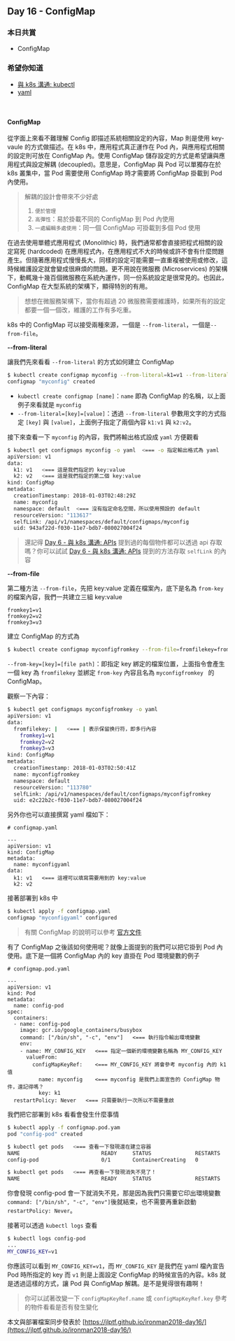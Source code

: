 ## Day 16 - ConfigMap

### 本日共賞

* ConfigMap

### 希望你知道
* [與 k8s 溝通: kubectl](https://ithelp.ithome.com.tw/articles/10193502)
* [yaml](https://ithelp.ithome.com.tw/articles/10193509)

<br/>

#### ConfigMap

從字面上來看不難理解 Config 即描述系統相關設定的內容，Map 則是使用 key-vaule 的方式做描述。在 k8s 中，應用程式真正運作在 Pod 內，與應用程式相關的設定則可放在 ConfigMap 內。使用 ConfigMap 儲存設定的方式是希望讓與應用程式與設定解耦 (decoupled)。意思是，ConfigMap 與 Pod 可以單獨存在於 k8s 叢集中，當 Pod 需要使用 ConfigMap 時才需要將 ConfigMap 掛載到 Pod 內使用。

> 解耦的設計會帶來不少好處
> 
> 1. `便於管理`
> 2. `高彈性`：易於掛載不同的 ConfigMap 到 Pod 內使用
> 3. `一處編輯多處使用`：同一個 ConfigMap 可掛載到多個 Pod 使用

在過去使用單體式應用程式 (Monolithic) 時，我們通常都會直接把程式相關的設定寫死 (hardcoded) 在應用程式內，在應用程式不大的時候或許不會有什麼問題產生。但隨著應用程式慢慢長大，同樣的設定可能需要一直重複被使用或修改，這時候維護設定就會變成很麻煩的問題。更不用說在微服務 (Microservices) 的架構下，動輒幾十幾百個微服務在系統內運作，同一份系統設定是很常見的。也因此，ConfigMap 在大型系統的架構下，顯得特別的有用。

> 想想在微服務架構下，當你有超過 20 微服務需要維護時，如果所有的設定都要一個一個改，維護的工作有多吃重。

k8s 中的 ConfigMap 可以接受兩種來源，一個是 `--from-literal`，一個是`--from-file`。

**--from-literal**

讓我們先來看看 `--from-literal` 的方式如何建立 ConfigMap

```bash
$ kubectl create configmap myconfig --from-literal=k1=v1 --from-literal=k2=v2
configmap "myconfig" created
```

* `kubectl create configmap [name]`：`name` 即為 ConfigMap 的名稱，以上面例子來看就是 `myconfig`
* `--from-literal=[key]=[value]`：透過 `--from-literal` 參數用文字的方式指定 `[key]` 與 `[value]`，上面例子指定了兩個內容 `k1:v1` 與 `k2:v2`。

接下來查看一下 `myconfig` 的內容，我們將輸出格式設成 `yaml` 方便觀看

```bash
$ kubectl get configmaps myconfig -o yaml  <=== -o 指定輸出格式為 yaml
apiVersion: v1
data:
  k1: v1   <=== 這是我們指定的 key:value
  k2: v2   <=== 這是我們指定的第二個 key:value
kind: ConfigMap
metadata:
  creationTimestamp: 2018-01-03T02:48:29Z
  name: myconfig
  namespace: default  <=== 沒有指定命名空間，所以使用預設的 default
  resourceVersion: "113617"
  selfLink: /api/v1/namespaces/default/configmaps/myconfig
  uid: 943af22d-f030-11e7-bdb7-080027004f24
```

> 還記得 [Day 6 - 與 k8s 溝通: APIs](https://ithelp.ithome.com.tw/articles/10193489) 提到過的每個物件都可以透過 api 存取嗎？你可以試試 [Day 6 - 與 k8s 溝通: APIs](https://ithelp.ithome.com.tw/articles/10193489) 提到的方法存取 `selfLink` 的內容

**--from-file**

第二種方法 `--from-file`，先把 key:value 定義在檔案內，底下是名為 `from-key` 的檔案內容，我們一共建立三組 key:value

```
fromkey1=v1
fromkey2=v2
fromkey3=v3
```

建立 ConfigMap 的方式為

```bash
$ kubectl create configmap myconfigfromkey --from-file=fromfilekey=from-key
```

`--from-key=[key]=[file path]`：即指定 key 綁定的檔案位置，上面指令會產生一個 key 為 `fromfilekey` 並綁定 `from-key` 內容且名為 `myconfigfromkey ` 的 ConfigMap。

觀察一下內容：

```bash
$ kubectl get configmaps myconfigfromkey -o yaml
apiVersion: v1
data:
  fromfilekey: |   <=== | 表示保留换行符，即多行內容
    fromkey1=v1
    fromkey2=v2
    fromkey3=v3
kind: ConfigMap
metadata:
  creationTimestamp: 2018-01-03T02:50:41Z
  name: myconfigfromkey
  namespace: default
  resourceVersion: "113780"
  selfLink: /api/v1/namespaces/default/configmaps/myconfigfromkey
  uid: e2c22b2c-f030-11e7-bdb7-080027004f24
```

另外你也可以直接撰寫 yaml 檔如下：

```
# configmap.yaml

---
apiVersion: v1
kind: ConfigMap
metadata:
  name: myconfigyaml
data:
  k1: v1   <=== 這裡可以填寫需要用到的 key:value
  k2: v2
```

接著部署到 k8s 中

```bash
$ kubectl apply -f configmap.yaml
configmap "myconfigyaml" configured
```

> 有關 ConfigMap 的說明可以參考 [官方文件](https://kubernetes.io/docs/tasks/configure-pod-container/configmap/#understanding-configmaps)

有了 ConfigMap 之後該如何使用呢？就像上面提到的我們可以把它掛到 Pod 內使用。底下是一個將 ConfigMap 內的 key 直掛在 Pod 環境變數的例子

```
# configmap.pod.yaml

---
apiVersion: v1
kind: Pod
metadata:
  name: config-pod
spec:
  containers:
  - name: config-pod
    image: gcr.io/google_containers/busybox
    command: ["/bin/sh", "-c", "env"]   <=== 執行指令輸出環境變數
    env:
    - name: MY_CONFIG_KEY   <=== 指定一個新的環境變數名稱為 MY_CONFIG_KEY
      valueFrom:
        configMapKeyRef:    <=== MY_CONFIG_KEY 將會參考 myconfig 內的 k1 值
          name: myconfig    <=== myconfig 是我們上面宣告的 ConfigMap 物件，還記得嗎？
          key: k1
  restartPolicy: Never   <=== 只需要執行一次所以不需要重啟
```

我們把它部署到 k8s 看看會發生什麼事情

```bash
$ kubectl apply -f configmap.pod.yam
pod "config-pod" created

$ kubectl get pods   <=== 查看一下發現還在建立容器
NAME                          READY     STATUS              RESTARTS   AGE
config-pod                    0/1       ContainerCreating   0          2s

$ kubectl get pods   <=== 再查看一下發現消失不見了！
NAME                          READY     STATUS              RESTARTS   AGE
```

你會發現 config-pod 會一下就消失不見，那是因為我們只需要它印出環境變數 `command: ["/bin/sh", "-c", "env"]`後就結束，也不需要再重新啟動 `restartPolicy: Never`。

接著可以透過 `kubectl logs` 查看

```bash
$ kubectl logs config-pod
...
MY_CONFIG_KEY=v1
```

你應該可以看到 `MY_CONFIG_KEY=v1`，而 `MY_CONFIG_KEY` 是我們在 yaml 檔內宣告 Pod 時所指定的 key 而 `v1` 則是上面設定 ConfigMap 的時候宣告的內容。k8s 就是透過這樣的方式，讓 Pod 與 ConfigMap 解耦。是不是覺得很有趣啊！

> 你可以試著改變一下 `configMapKeyRef.name` 或 `configMapKeyRef.key` 參考的物件看看是否有發生變化

本文與部署檔案同步發表於 [https://jlptf.github.io/ironman2018-day16/](https://jlptf.github.io/ironman2018-day16/)
